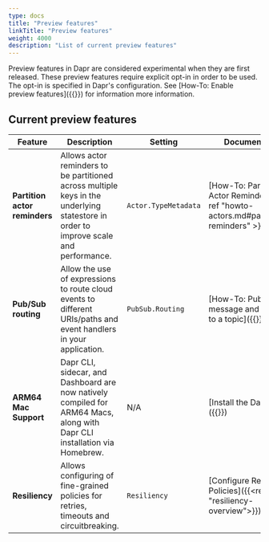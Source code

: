 ```yaml
---
type: docs
title: "Preview features"
linkTitle: "Preview features"
weight: 4000
description: "List of current preview features"
---
```

Preview features in Dapr are considered experimental when they are first released. These preview features require explicit opt-in in order to be used. The opt-in is specified in Dapr's configuration. See [How-To: Enable preview features]({{<ref preview-features>}}) for information more information.


## Current preview features
| Feature | Description | Setting | Documentation |
| ---------- |-------------|---------|---------------|
| **Partition actor reminders** | Allows actor reminders to be partitioned across multiple keys in the underlying statestore in order to improve scale and performance. | `Actor.TypeMetadata` | [How-To: Partition Actor Reminders]({{< ref "howto-actors.md#partitioning-reminders" >}}) |
| **Pub/Sub routing** | Allow the use of expressions to route cloud events to different URIs/paths and event handlers in your application. | `PubSub.Routing` | [How-To: Publish a message and subscribe to a topic]({{<ref howto-route-messages>}}) |
| **ARM64 Mac Support** | Dapr CLI, sidecar, and Dashboard are now natively compiled for ARM64 Macs, along with Dapr CLI installation via Homebrew. | N/A | [Install the Dapr CLI]({{<ref install-dapr-cli>}}) |
| **Resiliency** | Allows configuring of fine-grained policies for retries, timeouts and circuitbreaking. | `Resiliency` | [Configure Resiliency Policies]({{<ref "resiliency-overview">}}) | 
